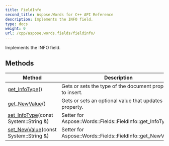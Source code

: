 ```yaml
---
title: FieldInfo
second_title: Aspose.Words for C++ API Reference
description: Implements the INFO field. 
type: docs
weight: 0
url: /cpp/aspose.words.fields/fieldinfo/
---
```


Implements the INFO field. 

## Methods

| Method | Description |
| --- | --- |
| [get_InfoType](./get_infotype/)() | Gets or sets the type of the document property to insert.  |
| [get_NewValue](./get_newvalue/)() | Gets or sets an optional value that updates the property.  |
| [set_InfoType](./set_infotype/)(const System::String &) | Setter for Aspose::Words::Fields::FieldInfo::get_InfoType.  |
| [set_NewValue](./set_newvalue/)(const System::String &) | Setter for Aspose::Words::Fields::FieldInfo::get_NewValue.  |

